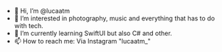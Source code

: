 - 👋 Hi, I’m @lucaatm
- 👀 I’m interested in photography, music and everything that has to do with tech.
- 🌱 I’m currently learning SwiftUI but also C# and other.
- 📫 How to reach me: Via Instagram "lucaatm_"

<!---
lucaatm/lucaatm is a ✨ special ✨ repository because its `README.md` (this file) appears on your GitHub profile.
You can click the Preview link to take a look at your changes.
--->
